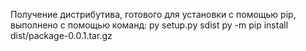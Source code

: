Получение дистрибутива, готового для установки с помощью pip, выполнено с помощью команд:
py setup.py sdist
py -m pip install dist/package-0.0.1.tar.gz
